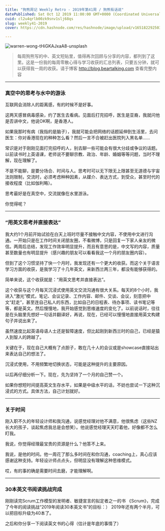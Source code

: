```yaml
---
title: "狗熊周记 Weekly Retro - 2019年第41周 / 狗熊有话说"
datePublished: Sat Oct 12 2019 11:00:00 GMT+0000 (Coordinated Universal Time)
cuid: cl2u4qrlb00zk9snv1slj68qs
slug: weekly41-2019
cover: https://cdn.hashnode.com/res/hashnode/image/upload/v1651822925037/B5Z2E3A6H.jpg

---
```


![warren-wong-tHiGKAJxaA8-unsplash](https://i.imgur.com/fJfm94t.jpg)

> 每周狗熊写的中、英文短贴里，值得再次回顾与分享的内容，都列到了这里。这是一份我的每周零散心得与学习收获的汇总列表，只要五分钟，就可以获得我一周的收获。请于博客 http://blog.beartalking.com 查看完整内容

***

### 真空中的思考与水中的游泳

互联网会消除人的距离感，有的时候不是好事。

这两天感冒病毒感染，约了医生去看病。见面后打完招呼，医生是亚裔，我就问他是否讲中文，他说OK啊，是香港人。

如果我那时有病（我指的是脑子），我就可能会把网络的话题延伸到生活里，去问医生：你对香港现在的种种怎么看？然后一言不合被赶出医院列入黑名单……

常识是对于刚刚见面打完招呼的人，别去聊一些可能会有很大分歧或争议的话题。以前读书时上英语课，老师说不要聊宗教、政治、年龄、婚姻等等问题，当时不理解，现在理解了。

不是不能聊，是要分场合、时间与人。思考时可以无下限无上限甚至无道德与宇宙法则限制，交流时，必须考虑种种因素，从媒介、表达方式，到受众，甚至时代的接收程度（比如伽利略）。

思考最好是在真空中，交流就像在水里游泳。

你觉得呢？

***

### “用英文思考并直接表达”

我大约1个月前开始试验在白天上班时尽量不接触中文内容，不使用中文进行沟通。一开始只是在工作时间关闭朋友圈，不看微博，只是回复一下家人亲友的微信。两周后总结，发现工作效率明显提升，而且有意思的是，中文写的内容，质量甚至数量也有明显提升（感兴趣的朋友可以看看我这一个月的朋友圈内容）。

但到了这个习惯坚持了快一个月时，我发现还有一个更大的收获。而这个关于语言学习方面的收获，是我学习了十几年英文，来新西兰两三年，都没有能够获得的。

简单来说，这个收获就是：“用英文思考并直接表达”。

这个收获与这个月每天沉浸式使用英文交流沟通有很大关系。每天的8个小时，我进入“激光”模式，笔记、会议记录、工作内容、邮件、交谈、会议，刻意把中文“赶走”，甚至连自己私人的东西，比如自己的日程表、待办事项、读书笔记等等，都是英文。然后慢慢地，我开始感觉到思维速度的变化了。以前说话时，往往是在头脑里先想好一句话并翻译好，再说，现在，已经可以慢慢地直接用英文构建句子并说出来了。

虽然速度比起英语母语人士还是智障速度，但比起刚到新西兰时的自己，已经是猿人到智人的跨越了。

关键在于，现在自己大概有了点胆子，敢在几十人的会议或是showcase直接站出来表达自己的想法了。

沉浸式使用，不用频繁地切换状态，可能是这种提升的主要原因。

以后再仔细分析一下。现在，先为坚持了一个月的自己赞一个。

如果你想短时间提高英文生存水平，如果是中级水平的话，不妨也尝试一下这种沉浸式的方式。具体方法，自己计划就好。

***

### 关于时间

刚入职不久的年轻设计师和我沟通，说感觉经理对他不满意，他很焦虑（这些NZ长大的孩子，谈起焦虑我总是会想笑）。他说感觉经理天天盯着他，好像都不怎么盯我。

我说，你觉得经理最宝贵的资源是什么？他答不上来。

我说，是他的时间。他一周花了那么多时间在和你沟通，coaching上，真心应该感谢这种支持。年轻设计师点点头，但明显没有理解这种思维模式。

哎，有的事的确是需要时间去磨，才能理解啊。

***

### 30本英文书阅读挑战完成

刚刚读完Scrum工作模型的发明者、敏捷宣言的拟定者之一的书 《Scrum》，完成了今年的阅读挑战“2019年阅读30本英文书”的目标：）
2019年还有两个半月，可以把目标升级为40本了。

之后和你分享一下阅读英文书的心得（估计是年底的事情了）

